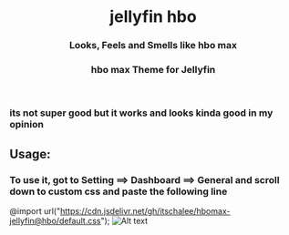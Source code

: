 <div align="center">
<h1>jellyfin hbo</h1>
<h3>Looks, Feels and Smells like hbo max</h3>
<h3>hbo max Theme for Jellyfin</h3>
</div>
<br>
<h3>its not super good but it works and looks kinda good in my opinion </h3>
<h2>Usage:</h2>
<h3> To use it, got to Setting ==> Dashboard ==> General and scroll down to custom css and paste the following line</h3>

@import url("https://cdn.jsdelivr.net/gh/itschalee/hbomax-jellyfin@hbo/default.css");
<img src="/img/Ska%CC%88rmavbild%202023-04-28%20kl.%2009.18.06.png" alt="Alt text" title="Optional title">
